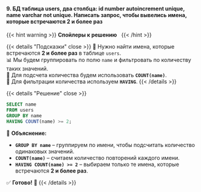 #### 9. БД таблица users, два столбца: id number autoincrement unique, name varchar not unique. Написать запрос, чтобы вывелись имена, которые встречаются 2 и более раз


{{< hint warning >}}
**Спойлеры к решению**  
{{< /hint >}}

{{< details "Подсказки" close >}}
🔎 Нужно найти имена, которые встречаются **2 и более раз** в таблице `users`.  
📊 Мы будем группировать по полю `name` и фильтровать по количеству таких значений.  
🚀 Для подсчета количества будем использовать **`COUNT(name)`**.  
📌 Для фильтрации количества используем **`HAVING`**.
{{< /details >}}

{{< details "Решение" close >}}

```sql
SELECT name
FROM users
GROUP BY name
HAVING COUNT(name) >= 2;
```

📌 **Объяснение:**

- **`GROUP BY name`** – группируем по имени, чтобы подсчитать количество одинаковых значений.
- **`COUNT(name)`** – считаем количество повторений каждого имени.
- **`HAVING COUNT(name) >= 2`** – выбираем только те имена, которые встречаются **2 и более раз**.

✅ **Готово!** 🎉
{{< /details >}}
